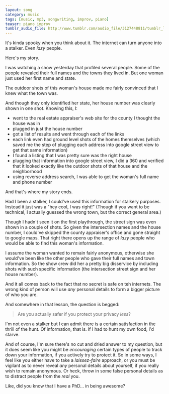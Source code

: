 ```yaml
---
layout: song
category: music
tags: [music, mp3, songwriting, improv, piano]
teaser: piano improv
tumblr_audio_file: http://www.tumblr.com/audio_file/3127448811/tumblr_lg5s0jvUJI1qzo4ep
---
```


It's kinda spooky when you think about it. The internet can turn anyone into a stalker. Even *lazy* people.

Here's my story.

I was watching a show yesterday that profiled several people. Some of the people revealed their full names and the towns they lived in. But one woman just used her first name and state.

The outdoor shots of this woman's house made me fairly convinced that I knew what the town was.

And though they only identified her state, her house number was clearly shown in one shot. Knowing this, I:

* went to the real estate appraiser's web site for the county I thought the house was in
* plugged in just the house number
* got a list of results and went through each of the links
* each link even had ground level shots of the homes themselves (which saved me the step of plugging each address into google street view to get that same information)
* I found a listing that I was pretty sure was the right house
* plugging that information into google street view, I did a 360 and verified that it looked exactly like the outdoor shots of that house and the neighborhood
* using reverse address search, I was able to get the woman's full name and phone number

And that's where my story ends.

Had I been a stalker, I could've used this information for stalkery purposes. Instead it just was a "hey cool, I was right!" (Though if you want to be technical, I actually guessed the wrong town, but the correct general area.)

Though I hadn't seen it on the first playthrough, the street sign was even shown in a couple of shots. So given the intersection names and the house number, I could've skipped the county appraiser's office and gone straight to google maps. That right there opens up the range of *lazy* people who would be able to find this woman's information.

I assume the woman wanted to remain fairly anonymous, otherwise she would've been like the other people who gave their full names and town information. So the show crew did her a pretty big disservice by including shots with such specific information (the intersection street sign and her house number).

And it all comes back to the fact that no secret is safe on teh internets. The wrong kind of person will use *any* personal details to form a bigger picture of who you are.

And somewhere in that lesson, the question is begged:

> Are you actually safer if you protect your privacy *less*?

I'm not even a stalker but I can admit there is a certain satisfaction in the thrill of the hunt. Of information, that is. If I had to hunt my own food, I'd starve.

And of course, I'm sure there's no cut and dried answer to my question, but it does seem like you might be *encouraging* certain types of people to track down your information, if you actively try to protect it. So in some ways, I feel like you either have to take a *laissez-faire* approach, or you must be vigilant as to never reveal *any* personal details about yourself, if you really wish to remain anonymous. Or heck, throw in some false personal details as to distract people from the *real* you.

Like, did you know that I have a PhD... in being awesome?
